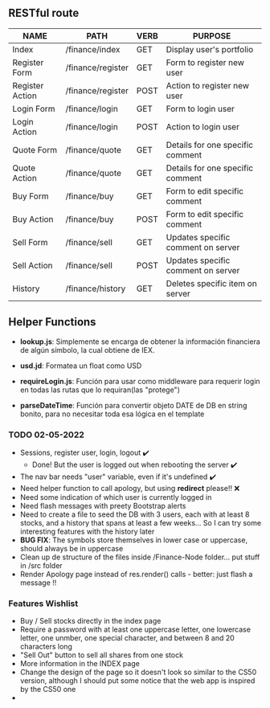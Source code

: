 ## RESTful route

| NAME            | PATH               | VERB   | PURPOSE                            |
|-----------------|--------------------|--------|------------------------------------|
| Index           | /finance/index     | GET    | Display user's portfolio           |
| Register Form   | /finance/register  | GET    | Form to register new user          |
| Register Action | /finance/register  | POST   | Action to register new user        |
| Login Form      | /finance/login     | GET    | Form to login user                 |
| Login Action    | /finance/login     | POST   | Action to login user               |
| Quote Form      | /finance/quote     | GET    | Details for one specific comment   |
| Quote Action    | /finance/quote     | GET    | Details for one specific comment   |
| Buy Form        | /finance/buy       | GET    | Form to edit specific comment      |
| Buy Action      | /finance/buy       | POST   | Form to edit specific comment      |
| Sell Form       | /finance/sell      | GET    | Updates specific comment on server |
| Sell Action     | /finance/sell      | POST   | Updates specific comment on server |
| History         | /finance/history   | GET    | Deletes specific item on server    |

## Helper Functions

- **lookup.js**: Simplemente se encarga de obtener la información financiera de algún símbolo, la cual obtiene de IEX.

- **usd.jd**: Formatea un float como USD

- **requireLogin.js**: Función para usar como middleware para requerir login en todas las rutas que lo requiran(las "protege")

- **parseDateTime**: Función para convertir objeto DATE de DB en string bonito, para no necesitar toda esa lógica en el template

### TODO 02-05-2022
- Sessions, register user, login, logout ✔️
    - Done! But the user is logged out when rebooting the server ✔️
- The nav bar needs "user" variable, even if it's undefined ✔️
- Need helper function to call apology, but using **redirect** please!! ❌
- Need some indication of which user is currently logged in 
- Need flash messages with preety Bootstrap alerts
- Need to create a file to seed the DB with 3 users, each with at least 8 stocks, and a history that spans at least a few weeks... So I can try some interesting features with the history later
- **BUG FIX**: The symbols store themselves in lower case or uppercase, should always be in uppercase
- Clean up de structure of the files inside /Finance-Node folder... put stuff in /src folder
- Render Apology page instead of res.render() calls - better: just flash a message !!

### Features Wishlist
- Buy / Sell stocks directly in the index page
- Require a password with at least one uppercase letter, one lowercase letter, one unmber, one special character, and between 8 and 20 characters long
- "Sell Out" button to sell all shares from one stock
- More information in the INDEX page
- Change the design of the page so it doesn't look so similar to the CS50 version, although I should put some notice that the web app is inspired by the CS50 one
-

